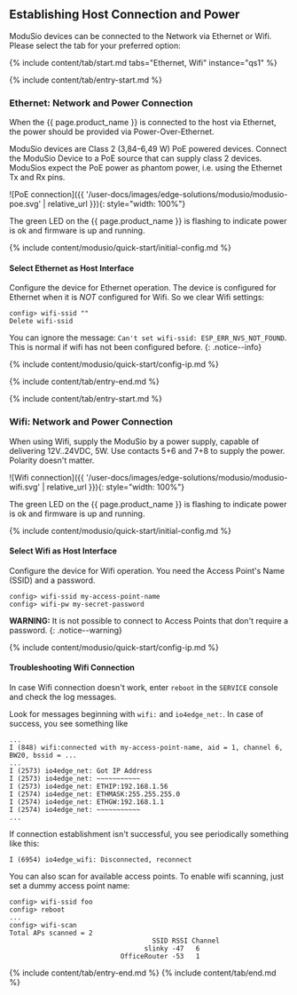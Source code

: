 ## Establishing Host Connection and Power

ModuSio devices can be connected to the Network via Ethernet or Wifi. Please select the tab for your preferred option:

{% include content/tab/start.md tabs="Ethernet, Wifi" instance="qs1" %}

{% include content/tab/entry-start.md %}

### Ethernet: Network and Power Connection

When the {{ page.product_name }} is connected to the host via Ethernet, the power should be provided via Power-Over-Ethernet.

ModuSio devices are Class 2 (3,84–6,49 W) PoE powered devices. Connect the ModuSio Device to a PoE source that can supply class 2 devices. ModuSios expect the PoE power as phantom power, i.e. using the Ethernet Tx and Rx pins.

![PoE connection]({{ '/user-docs/images/edge-solutions/modusio/modusio-poe.svg' | relative_url }}){: style="width: 100%"}

The green LED on the {{ page.product_name }} is flashing to indicate power is ok and firmware is up and running.

{% include content/modusio/quick-start/initial-config.md %}

#### Select Ethernet as Host Interface

Configure the device for Ethernet operation. The device is configured for Ethernet when it is *NOT* configured for Wifi. So we clear Wifi settings:
```
config> wifi-ssid ""
Delete wifi-ssid
```

You can ignore the message: `Can't set wifi-ssid: ESP_ERR_NVS_NOT_FOUND`. This is normal if wifi has not been configured before.
{: .notice--info}

{% include content/modusio/quick-start/config-ip.md %}

{% include content/tab/entry-end.md %}




{% include content/tab/entry-start.md %}

### Wifi: Network and Power Connection

When using Wifi, supply the ModuSio by a power supply, capable of delivering 12V..24VDC, 5W. Use contacts 5+6 and 7+8 to supply the power. Polarity doesn't matter.

![Wifi connection]({{ '/user-docs/images/edge-solutions/modusio/modusio-wifi.svg' | relative_url }}){: style="width: 100%"}

The green LED on the {{ page.product_name }} is flashing to indicate power is ok and firmware is up and running.

{% include content/modusio/quick-start/initial-config.md %}

#### Select Wifi as Host Interface

Configure the device for Wifi operation. You need the Access Point's Name (SSID) and a password.
```
config> wifi-ssid my-access-point-name
config> wifi-pw my-secret-password
```
**WARNING:** It is not possible to connect to Access Points that don't require a password.
{: .notice--warning}


{% include content/modusio/quick-start/config-ip.md %}

#### Troubleshooting Wifi Connection

In case Wifi connection doesn't work, enter `reboot` in the `SERVICE` console and check the log messages.

Look for messages beginning with `wifi:` and `io4edge_net:`. In case of success, you see something like

```
...
I (848) wifi:connected with my-access-point-name, aid = 1, channel 6, BW20, bssid = ...
...
I (2573) io4edge_net: Got IP Address
I (2573) io4edge_net: ~~~~~~~~~~~
I (2573) io4edge_net: ETHIP:192.168.1.56
I (2574) io4edge_net: ETHMASK:255.255.255.0
I (2574) io4edge_net: ETHGW:192.168.1.1
I (2574) io4edge_net: ~~~~~~~~~~~
...
```

If connection establishment isn't successful, you see periodically something like this:
```
I (6954) io4edge_wifi: Disconnected, reconnect
```

You can also scan for available access points. To enable wifi scanning, just set a dummy access point name:
```
config> wifi-ssid foo
config> reboot
...
config> wifi-scan
Total APs scanned = 2
                                    SSID RSSI Channel
                                  slinky -47   6
                            OfficeRouter -53   1
```

{% include content/tab/entry-end.md %}
{% include content/tab/end.md %}
